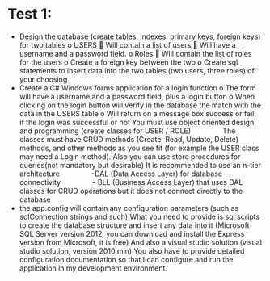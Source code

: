 # Test 1:
- Design the database (create tables, indexes, primary keys, foreign keys) for two tables
o USERS
 Will contain a list of users
 Will have a username and a password field.
o Roles
 Will contain the list of roles for the users
o Create a foreign key between the two
o Create sql statements to insert data into the two tables (two users, three roles) of your choosing
- Create a C# Windows forms application for a login function
o The form will have a username and a password field, plus a login button
o When clicking on the login button will verify in the database the match with the data in the USERS
table
o Will return on a message box success or fail, if the login was successful or not
You must use object oriented design and programming (create classes for USER / ROLE)
               The classes must have CRUD methods (Create, Read, Update, Delete) methods, and other methods as you
see fit (for example the USER class may need a Login method). Also you can use store procedures for queries(not
mandatory but desirable)
It is recommended to use an n-tier architecture
               -DAL (Data Access Layer) for database connectivity
               - BLL (Business Access Layer) that uses DAL classes for CRUD operations but it does not connect directly to
the database
- the app.config will contain any configuration parameters (such as sqlConnection strings and such)
What you need to provide is sql scripts to create the database structure and insert any data into it (Microsoft SQL
Server version 2012, you can download and install the Express version from Microsoft, it is free)
And also a visual studio solution (visual studio solution, version 2010 min)
You also have to provide detailed configuration documentation so that I can configure and run the application in my
development environment.
